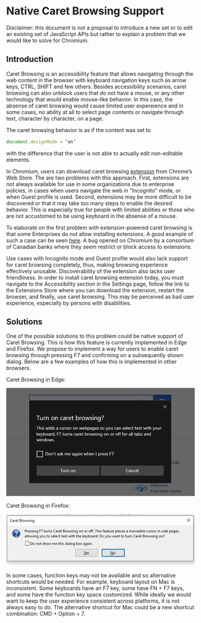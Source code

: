 # Native Caret Browsing Support

Disclaimer: this document is not a proposal to introduce a new set or to edit an existing set of JavaScript APIs but rather to explain a problem that we would like to solve for Chromium.

## Introduction
Caret Browsing is an accessibility feature that allows navigating through the web content in the browser with keyboard navigation keys such as arrow keys, CTRL, SHIFT and few others. Besides accessibility scenarios, caret browsing can also unblock users that do not have a mouse, or any other technology that would enable mouse-like behavior. In this case,  the absense of caret browsing would cause limited user expereience and in some cases, no ability at all to select page contents or navigate through text, character by character, on a page.

The caret browsing behavior is as if the content was set to
 ```javascript 
 document.designMode = ‘on’
 ``` 
 with the difference that the user is not able to actually edit non-editable elements.

In Chromium, users can download caret browsing [extension](https://chrome.google.com/webstore/detail/caret-browsing/fklpgenihifpccgiifchnihilipmbffg) from Chrome’s Web Store. The are two problems with this approach. 
First, extensions are not always available for use in some organizations due to enterprise policies, in cases when users navigate the web in “Incognito” mode, or when Guest profile is used. Second, extensions may be more difficult to be discovered or that it may take too many steps to enable the desired behavior. This is especially true for people with limited abilities or those who are not accustomed to be using keyboard in the absense of a mouse.

To elaborate on the first problem with extension-powered caret browsing is that some Enterprises do not allow installing extensions. A good example of such a case can be seen [here](https://bugs.chromium.org/p/chromium/issues/detail?id=611798&q=caret%20browsing&colspec=ID%20Pri%20M%20Stars%20ReleaseBlock%20Component%20Status%20Owner%20Summary%20OS%20Modified). A bug opened on Chromium by a consortium of Canadian banks where they seem restrict or block access to extensions.

Use cases with Incognito mode and Guest profile would also lack support for caret browsing completely, thus, making browsing experience effectively unusable.
Discoverability of the extension also lacks user friendliness. In order to install caret browsing extension today, you must navigate to the Accessibility section in the Settings page, follow the link to the Extensions Store where you can download the extension, restart the browser, and finally, use caret browsing. This may be perceived as bad user experience, especially by persons with disabilities. 

## Solutions
One of the possible solutions to this problem could be native support of Caret Browsing. This is how this feature is currently implemented in Edge and Firefox.
We propose to implement a way for users to enable caret browsing through pressing F7 and confirming on a subsequently shown dialog. Below are a few examples of how this is implemented in other browsers.

Caret Browsing in Edge:

![](edgeCaretBrosingPrompt.png)


Caret Browsing in Firefox:

![](firefoxCaretBrosingPrompt.png)

In some cases, function keys may not be available and so alternative shortcuts would be needed.
For example, keyboard layout on Mac is inconsistent. Some keyboards have an F7 key, some have FN + F7 keys, and some have the function key space customized. While ideally we would want to keep the user experience consistent across platforms, it is not always easy to do. The alternative shortcut for Mac could be a new shortcut combination: CMD + Option + 7. 
